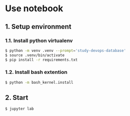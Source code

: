 # Use notebook

## 1. Setup environment

### 1.1. Install python virtualenv

```bash
$ python -m venv .venv --prompt='study-devops-database'
$ source .venv/bin/activate
$ pip install -r requirements.txt
```

### 1.2. Install bash extention

```bash
$ python -m bash_kernel.install
```

## 2. Start

```bash
$ jupyter lab
```

